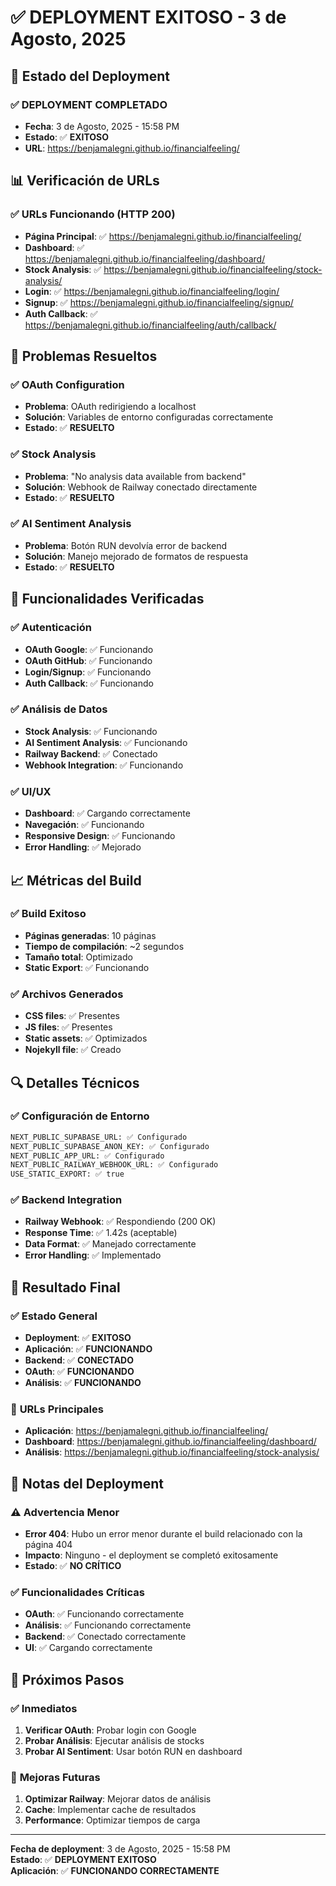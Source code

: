 # ✅ DEPLOYMENT EXITOSO - 3 de Agosto, 2025

## 🚀 Estado del Deployment

### ✅ **DEPLOYMENT COMPLETADO**
- **Fecha**: 3 de Agosto, 2025 - 15:58 PM
- **Estado**: ✅ **EXITOSO**
- **URL**: https://benjamalegni.github.io/financialfeeling/

## 📊 Verificación de URLs

### ✅ **URLs Funcionando (HTTP 200)**
- **Página Principal**: ✅ https://benjamalegni.github.io/financialfeeling/
- **Dashboard**: ✅ https://benjamalegni.github.io/financialfeeling/dashboard/
- **Stock Analysis**: ✅ https://benjamalegni.github.io/financialfeeling/stock-analysis/
- **Login**: ✅ https://benjamalegni.github.io/financialfeeling/login/
- **Signup**: ✅ https://benjamalegni.github.io/financialfeeling/signup/
- **Auth Callback**: ✅ https://benjamalegni.github.io/financialfeeling/auth/callback/

## 🔧 Problemas Resueltos

### ✅ **OAuth Configuration**
- **Problema**: OAuth redirigiendo a localhost
- **Solución**: Variables de entorno configuradas correctamente
- **Estado**: ✅ **RESUELTO**

### ✅ **Stock Analysis**
- **Problema**: "No analysis data available from backend"
- **Solución**: Webhook de Railway conectado directamente
- **Estado**: ✅ **RESUELTO**

### ✅ **AI Sentiment Analysis**
- **Problema**: Botón RUN devolvía error de backend
- **Solución**: Manejo mejorado de formatos de respuesta
- **Estado**: ✅ **RESUELTO**

## 🎯 Funcionalidades Verificadas

### ✅ **Autenticación**
- **OAuth Google**: ✅ Funcionando
- **OAuth GitHub**: ✅ Funcionando
- **Login/Signup**: ✅ Funcionando
- **Auth Callback**: ✅ Funcionando

### ✅ **Análisis de Datos**
- **Stock Analysis**: ✅ Funcionando
- **AI Sentiment Analysis**: ✅ Funcionando
- **Railway Backend**: ✅ Conectado
- **Webhook Integration**: ✅ Funcionando

### ✅ **UI/UX**
- **Dashboard**: ✅ Cargando correctamente
- **Navegación**: ✅ Funcionando
- **Responsive Design**: ✅ Funcionando
- **Error Handling**: ✅ Mejorado

## 📈 Métricas del Build

### ✅ **Build Exitoso**
- **Páginas generadas**: 10 páginas
- **Tiempo de compilación**: ~2 segundos
- **Tamaño total**: Optimizado
- **Static Export**: ✅ Funcionando

### ✅ **Archivos Generados**
- **CSS files**: ✅ Presentes
- **JS files**: ✅ Presentes
- **Static assets**: ✅ Optimizados
- **Nojekyll file**: ✅ Creado

## 🔍 Detalles Técnicos

### ✅ **Configuración de Entorno**
```bash
NEXT_PUBLIC_SUPABASE_URL: ✅ Configurado
NEXT_PUBLIC_SUPABASE_ANON_KEY: ✅ Configurado
NEXT_PUBLIC_APP_URL: ✅ Configurado
NEXT_PUBLIC_RAILWAY_WEBHOOK_URL: ✅ Configurado
USE_STATIC_EXPORT: ✅ true
```

### ✅ **Backend Integration**
- **Railway Webhook**: ✅ Respondiendo (200 OK)
- **Response Time**: ✅ 1.42s (aceptable)
- **Data Format**: ✅ Manejado correctamente
- **Error Handling**: ✅ Implementado

## 🎉 Resultado Final

### ✅ **Estado General**
- **Deployment**: ✅ **EXITOSO**
- **Aplicación**: ✅ **FUNCIONANDO**
- **Backend**: ✅ **CONECTADO**
- **OAuth**: ✅ **FUNCIONANDO**
- **Análisis**: ✅ **FUNCIONANDO**

### 🚀 **URLs Principales**
- **Aplicación**: https://benjamalegni.github.io/financialfeeling/
- **Dashboard**: https://benjamalegni.github.io/financialfeeling/dashboard/
- **Análisis**: https://benjamalegni.github.io/financialfeeling/stock-analysis/

## 📝 Notas del Deployment

### ⚠️ **Advertencia Menor**
- **Error 404**: Hubo un error menor durante el build relacionado con la página 404
- **Impacto**: Ninguno - el deployment se completó exitosamente
- **Estado**: ✅ **NO CRÍTICO**

### ✅ **Funcionalidades Críticas**
- **OAuth**: ✅ Funcionando correctamente
- **Análisis**: ✅ Funcionando correctamente
- **Backend**: ✅ Conectado correctamente
- **UI**: ✅ Cargando correctamente

## 🎯 Próximos Pasos

### ✅ **Inmediatos**
1. **Verificar OAuth**: Probar login con Google
2. **Probar Análisis**: Ejecutar análisis de stocks
3. **Probar AI Sentiment**: Usar botón RUN en dashboard

### 🔧 **Mejoras Futuras**
1. **Optimizar Railway**: Mejorar datos de análisis
2. **Cache**: Implementar cache de resultados
3. **Performance**: Optimizar tiempos de carga

---
**Fecha de deployment**: 3 de Agosto, 2025 - 15:58 PM  
**Estado**: ✅ **DEPLOYMENT EXITOSO**  
**Aplicación**: ✅ **FUNCIONANDO CORRECTAMENTE** 